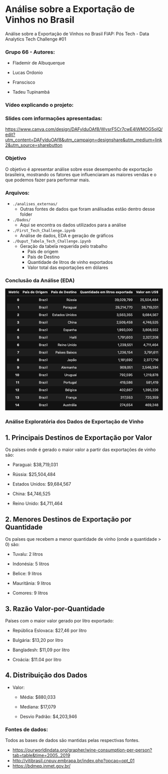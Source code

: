 # Análise sobre a Exportação de Vinhos no Brasil

Análise sobre a Exportação de Vinhos no Brasil
FIAP: Pós Tech - Data Analytics Tech Challenge #01

### Grupo 66 - Autores:

- Flademir de Albuquerque

- Lucas Ordonio

- Franscisco

- Tadeu Tupinambá
### Vídeo explicando o projeto:


### Slides com informações apresentadas:
https://www.canva.com/design/DAFylduOAf8/WvsrF5Cr7cwE4IWMOG5oIQ/edit?utm_content=DAFylduOAf8&utm_campaign=designshare&utm_medium=link2&utm_source=sharebutton

### Objetivo
O objetivo é apresentar análise sobre esse desempenho de exportação brasileira, mostrando os fatores que influenciaram as maiores vendas e o que podemos fazer para performar mais.

### Arquivos:

- `./analises_externas/`
  - Outras fontes de dados que foram análisadas estão dentro desse folder
- `./Dados/`
  - Aqui se encontra os dados utilizados para a análise
- `./First_Tech_Challenge.ipynb`
  - Análise de dados, EDA e geração de gráficos
- `./Ouput_Tabela_Tech_Challenge.ipynb`
  - Geração da tabela requerida pelo trabalho
    - País de origem
    - País de Destino
    - Quantidade de litros de vinho exportados
    - Valor total das exportações em dólares


### Conclusão da Análise (EDA)
![Tabela final gerada](./images/tabela_resultado.png)

### Análise Exploratória dos Dados de Exportação de Vinho
## 1. Principais Destinos de Exportação por Valor
Os países onde é gerado o maior valor a partir das exportações de vinho são:

- Paraguai: $38,719,031

- Rússia: $25,504,484

- Estados Unidos: $9,684,567

- China: $4,746,525

- Reino Unido: $4,711,464

## 2. Menores Destinos de Exportação por Quantidade
Os países que recebem a menor quantidade de vinho (onde a quantidade > 0) são:

- Tuvalu: 2 litros

- Indonésia: 5 litros

- Belice: 9 litros

- Mauritânia: 9 litros

- Comores: 9 litros


## 3. Razão Valor-por-Quantidade
Países com o maior valor gerado por litro exportado:

- República Eslovaca: $27,46 por litro

- Bulgária: $13,20 por litro

- Bangladesh: $11,09 por litro

- Croácia: $11.04 por litro

## 4. Distribuição dos Dados
- Valor:
  - Média: $880,033

  - Mediana: $17,079

  - Desvio Padrão: $4,203,946

### Fontes de dados:
Todos as bases de dados são mantidas pelas respectivas fontes.

- https://ourworldindata.org/grapher/wine-consumption-per-person?tab=table&time=2005..2019
- http://vitibrasil.cnpuv.embrapa.br/index.php?opcao=opt_01
- https://bdmep.inmet.gov.br/

